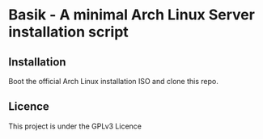 # Basik - A minimal Arch Linux Server installation script

## Installation

Boot the official Arch Linux installation ISO and clone this repo.

## Licence

This project is under the GPLv3 Licence
